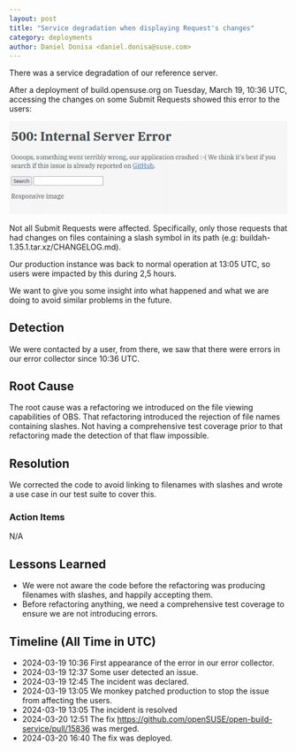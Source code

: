 ```yaml
---
layout: post
title: "Service degradation when displaying Request's changes"
category: deployments
author: Daniel Donisa <daniel.donisa@suse.com>
---
```


There was a service degradation of our reference server.

<!--
  What happened, for how long and who was impacted by it?
  For customers to be able to identify if their problem is related to this post-mortem or not.
-->


After a deployment of build.opensuse.org on Tuesday, March 19, 10:36 UTC,
accessing the changes on some Submit Requests showed this error to the users:

![](/images/posts/2024-03-21-post-mortem/error.png)

Not all Submit Requests were affected. Specifically, only those requests that had changes on files containing a slash symbol in its path (e.g: buildah-1.35.1.tar.xz/CHANGELOG.md). 

Our production instance was back to normal operation at 13:05 UTC, so users were impacted by this during 2,5 hours.

We want to give you some insight into what happened and what we are doing to avoid similar problems in the future.

## Detection
<!--
  How did we get alerted that the problem happened?
  To demonstrate to customers how we are (hopefully automatically) alerted about problems.
-->

We were contacted by a user, from there, we saw that there were errors in our error collector since 10:36 UTC.

## Root Cause
<!--
  What was it and what triggered it?
  For customers and community to understand what happened technically.
-->

The root cause was a refactoring we introduced on the file viewing capabilities of OBS. That refactoring introduced the rejection of file names containing slashes. Not having a comprehensive test coverage prior to that refactoring made the detection of that flaw impossible.

## Resolution
<!--
  How did you resolve or work around this problem?
  For customers and community to understand what happened technically.
-->

We corrected the code to avoid linking to filenames with slashes and wrote a use case in our test suite to cover this.

### Action Items

<!--
  Are there any actions we are going to do that are not done yet?
  For customers and community to be able to follow up on this.
-->

N/A

## Lessons Learned
<!--
  Describe what went well, what went wrong and where we go lucky during the resolution of this problem.
-->

- We were not aware the code before the refactoring was producing filenames with slashes, and happily accepting them.
- Before refactoring anything, we need a comprehensive test coverage to ensure we are not introducing errors.

## Timeline (All Time in UTC)

* 2024-03-19 10:36 First appearance of the error in our error collector.
* 2024-03-19 12:37 Some user detected an issue.
* 2024-03-19 12:45 The incident was declared.
* 2024-03-19 13:05 We monkey patched production to stop the issue from affecting the users.
* 2024-03-19 13:05 The incident is resolved
* 2024-03-20 12:51 The fix https://github.com/openSUSE/open-build-service/pull/15836 was merged.
* 2024-03-20 16:40 The fix was deployed.

